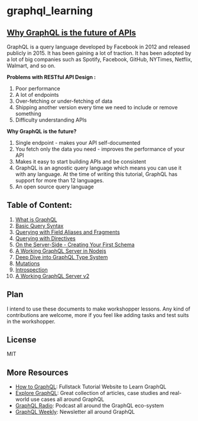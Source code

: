 # graphql_learning


## [Why GraphQL is the future of APIs](https://medium.freecodecamp.org/why-graphql-is-the-future-of-apis-6a900fb0bc81)
  GraphQL is a query language developed by Facebook in 2012 and released publicly in 2015. It has been gaining a lot of traction. It has been adopted by a lot of big companies such as Spotify, Facebook, GitHub, NYTimes, Netflix, Walmart, and so on.  
  
  __Problems with RESTful API Design :__
  1. Poor performance
  2. A lot of endpoints
  3. Over-fetching or under-fetching of data
  4. Shipping another version every time we need to include or remove something
  5. Difficulty understanding APIs  
  
  __Why GraphQL is the future?__ 
  1. Single endpoint   - makes your API self-documented
  2. You fetch only the data you need   - improves the performance of your API
  3. Makes it easy to start building APIs and be consistent
  4. GraphQL is an agnostic query language which means you can use it with any language. At the time of writing this tutorial, GraphQL has support for more than 12 languages.
  5. An open source query language
  
## Table of Content:

01. [What is GraphQL](01.%20What%20is%20GraphQL.md)
02. [Basic Query Syntax](02.%20Basic%20Query%20Syntax.md)
03. [Querying with Field Aliases and Fragments](03.%20Querying%20with%20Field%20Aliases%20and%20Fragments.md)
04. [Querying with Directives](04.%20Querying%20with%20Directives.md)
05. [On the Server-Side - Creating Your First Schema](05.%20On%20the%20Server-Side%20-%20Creating%20Your%20First%20Schema.md)
06. [A Working GraphQL Server in Nodejs](06.%20A%20Working%20GraphQL%20Server%20in%20Nodejs.md)
07. [Deep Dive into GraphQL Type System](07.%20Deep%20Dive%20into%20GraphQL%20Type%20System.md)
08. [Mutations](08.%20Mutations.md)
09. [Introspection](09.%20Introspection.md)
10. [A Working GraphQL Server v2](10.%20A%20Working%20GraphQL%20Server%20v2.md)


## Plan

I intend to use these documents to make workshopper lessons. Any kind of contributions are welcome, more if you feel like adding tasks and test suits in the workshopper.

## License

MIT

## More Resources

- [How to GraphQL](https://www.howtographql.com): Fullstack Tutorial Website to Learn GraphQL 
- [Explore GraphQL](https://www.graphql.com): Great collection of articles, case studies and real-world use cases all around GraphQL
- [GraphQL Radio](https://www.graphqlradio.com): Podcast all around the GraphQL eco-system
- [GraphQL Weekly](https://graphqlweekly.com): Newsletter all around GraphQL


